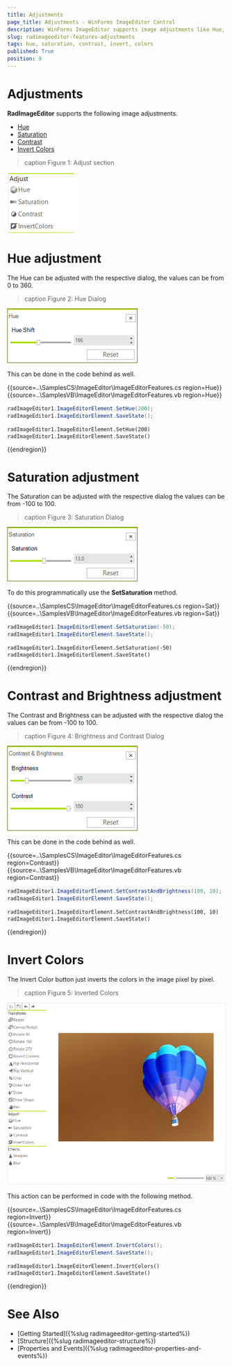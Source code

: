 ```yaml
---
title: Adjustments
page_title: Adjustments - WinForms ImageEditor Control
description: WinForms ImageEditor supports image adjustments like Hue, Saturation, Contrast etc.
slug: radimageeditor-features-adjustments
tags: hue, saturation, contrast, invert, colors
published: True
position: 9
---
```



# Adjustments

__RadImageEditor__ supports the following image adjustments.

* [Hue](#hue-adjusment)
* [Saturation](#saturation-adjusment)
* [Contrast](#contrast-and-brightness-adjusment)
* [Invert Colors](#invert-colors) 

>caption Figure 1: Adjust section

![](images/image-editor-adjustments001.png)


# Hue adjustment

The Hue can be adjusted with the respective dialog, the values can be from 0 to 360.

>caption Figure 2: Hue Dialog

![](images/image-editor-adjustments002.png)

This can be done in the code behind as well.

{{source=..\SamplesCS\ImageEditor\ImageEditorFeatures.cs region=Hue}} 
{{source=..\SamplesVB\ImageEditor\ImageEditorFeatures.vb region=Hue}}
````C#
radImageEditor1.ImageEditorElement.SetHue(200);
radImageEditor1.ImageEditorElement.SaveState();

````
````VB.NET
radImageEditor1.ImageEditorElement.SetHue(200)
radImageEditor1.ImageEditorElement.SaveState()

````

{{endregion}}

# Saturation adjustment

The Saturation can be adjusted with the respective dialog the values can be from -100 to 100.

>caption Figure 3: Saturation Dialog

![](images/image-editor-adjustments003.png)

To do this programmatically use the __SetSaturation__ method.

{{source=..\SamplesCS\ImageEditor\ImageEditorFeatures.cs region=Sat}} 
{{source=..\SamplesVB\ImageEditor\ImageEditorFeatures.vb region=Sat}}

````C#
radImageEditor1.ImageEditorElement.SetSaturation(-50);
radImageEditor1.ImageEditorElement.SaveState();

````
````VB.NET
radImageEditor1.ImageEditorElement.SetSaturation(-50)
radImageEditor1.ImageEditorElement.SaveState()

````

{{endregion}}

# Contrast and Brightness adjustment

The Contrast and Brightness can be adjusted with the respective dialog the values can be from -100 to 100.

>caption Figure 4: Brightness and Contrast Dialog

![](images/image-editor-adjustments004.png)

This can be done in the code behind as well.

{{source=..\SamplesCS\ImageEditor\ImageEditorFeatures.cs region=Contrast}} 
{{source=..\SamplesVB\ImageEditor\ImageEditorFeatures.vb region=Contrast}}

````C#
radImageEditor1.ImageEditorElement.SetContrastAndBrightness(100, 10);
radImageEditor1.ImageEditorElement.SaveState();

````
````VB.NET
radImageEditor1.ImageEditorElement.SetContrastAndBrightness(100, 10)
radImageEditor1.ImageEditorElement.SaveState()

````

{{endregion}}

# Invert Colors

The Invert Color button just inverts the colors in the image pixel by pixel.
 
>caption Figure 5: Inverted Colors

![](images/image-editor-adjustments005.png)

This action can be performed in code with the following method.

{{source=..\SamplesCS\ImageEditor\ImageEditorFeatures.cs region=Invert}} 
{{source=..\SamplesVB\ImageEditor\ImageEditorFeatures.vb region=Invert}}

````C#
radImageEditor1.ImageEditorElement.InvertColors();
radImageEditor1.ImageEditorElement.SaveState();

````
````VB.NET
radImageEditor1.ImageEditorElement.InvertColors()
radImageEditor1.ImageEditorElement.SaveState()

````

{{endregion}}

# See Also

* [Getting Started]({%slug radimageeditor-getting-started%})
* [Structure]({%slug radimageeditor-structure%})
* [Properties and Events]({%slug radimageeditor-properties-and-events%})